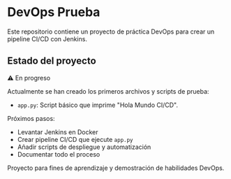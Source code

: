 # DevOps Prueba

Este repositorio contiene un proyecto de práctica DevOps para crear un pipeline CI/CD con Jenkins.

## Estado del proyecto
⚠️ En progreso

Actualmente se han creado los primeros archivos y scripts de prueba:
- `app.py`: Script básico que imprime "Hola Mundo CI/CD".

Próximos pasos:
- Levantar Jenkins en Docker
- Crear pipeline CI/CD que ejecute `app.py`
- Añadir scripts de despliegue y automatización
- Documentar todo el proceso

Proyecto para fines de aprendizaje y demostración de habilidades DevOps.

